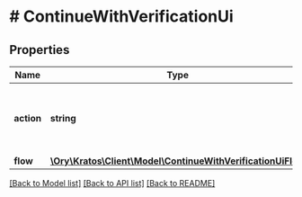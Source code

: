 # # ContinueWithVerificationUi

## Properties

Name | Type | Description | Notes
------------ | ------------- | ------------- | -------------
**action** | **string** | Action will always be &#x60;show_verification_ui&#x60; set_ory_session_token ContinueWithActionSetOrySessionToken show_verification_ui ContinueWithActionShowVerificationUI |
**flow** | [**\Ory\Kratos\Client\Model\ContinueWithVerificationUiFlow**](ContinueWithVerificationUiFlow.md) |  |

[[Back to Model list]](../../README.md#models) [[Back to API list]](../../README.md#endpoints) [[Back to README]](../../README.md)

